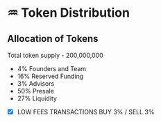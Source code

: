 # ♒ Token Distribution



## Allocation of Tokens

Total token supply - 200,000,000



* 4% Founders and Team
* 16% Reserved Funding
* 3% Advisors
* 50% Presale
* 27% Liquidity

<!---->

* [x] LOW FEES TRANSACTIONS BUY 3% / SELL 3%
